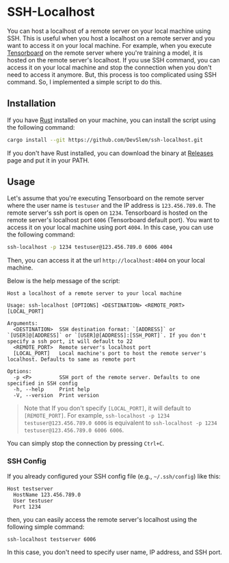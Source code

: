 # SSH-Localhost

You can host a localhost of a remote server on your local machine using SSH. This is useful when you host a localhost on a remote server and you want to access it on your local machine. For example, when you execute [Tensorboard](https://www.tensorflow.org/tensorboard) on the remote server where you're training a model, it is hosted on the remote server's localhost. If you use SSH command, you can access it on your local machine and stop the connection when you don't need to access it anymore. But, this process is too complicated using SSH command. So, I implemented a simple script to do this.

## Installation

If you have [Rust](https://www.rust-lang.org/) installed on your machine, you can install the script using the following command:

```bash
cargo install --git https://github.com/DevSlem/ssh-localhost.git
```

If you don't have Rust installed, you can download the binary at [Releases](https://github.com/DevSlem/ssh-localhost/releases) page and put it in your PATH.

## Usage

Let's assume that you're executing Tensorboard on the remote server where the user name is `testuser` and the IP address is `123.456.789.0`. The remote server's ssh port is open on `1234`. Tensorboard is hosted on the remote server's localhost port `6006` (Tensorboard default port). You want to access it on your local machine using port `4004`. In this case, you can use the following command:

```bash
ssh-localhost -p 1234 testuser@123.456.789.0 6006 4004
```

Then, you can access it at the url `http://localhost:4004` on your local machine.

Below is the help message of the script:

```
Host a localhost of a remote server to your local machine

Usage: ssh-localhost [OPTIONS] <DESTINATION> <REMOTE_PORT> [LOCAL_PORT]

Arguments:
  <DESTINATION>  SSH destination format: `[ADDRESS]` or `[USER]@[ADDRESS]` or `[USER]@[ADDRESS]:[SSH_PORT]`. If you don't specify a ssh port, it will default to 22
  <REMOTE_PORT>  Remote server's localhost port
  [LOCAL_PORT]   Local machine's port to host the remote server's localhost. Defaults to same as remote port

Options:
  -p <P>         SSH port of the remote server. Defaults to one specified in SSH config
  -h, --help     Print help
  -V, --version  Print version
```

> Note that If you don't specify `[LOCAL_PORT]`, it will default to `[REMOTE_PORT]`. For example, `ssh-localhost -p 1234 testuser@123.456.789.0 6006` is equivalent to `ssh-localhost -p 1234 testuser@123.456.789.0 6006 6006`.

You can simply stop the connection by pressing `Ctrl+C`.

### SSH Config

If you already configured your SSH config file (e.g., `~/.ssh/config`) like this:

```
Host testserver
  HostName 123.456.789.0
  User testuser
  Port 1234
```

then, you can easily access the remote server's localhost using the following simple command:

```bash
ssh-localhost testserver 6006
```

In this case, you don't need to specify user name, IP address, and SSH port.